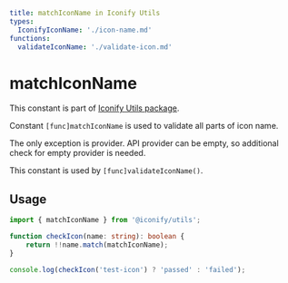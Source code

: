 ```yaml
title: matchIconName in Iconify Utils
types:
  IconifyIconName: './icon-name.md'
functions:
  validateIconName: './validate-icon.md'
```

# matchIconName

This constant is part of [Iconify Utils package](./index.md).

Constant `[func]matchIconName` is used to validate all parts of icon name.

The only exception is provider. API provider can be empty, so additional check for empty provider is needed.

This constant is used by `[func]validateIconName()`.

## Usage

```ts
import { matchIconName } from '@iconify/utils';

function checkIcon(name: string): boolean {
	return !!name.match(matchIconName);
}

console.log(checkIcon('test-icon') ? 'passed' : 'failed');
```
